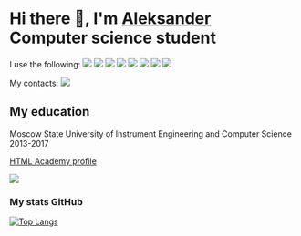 <h1>Hi there 👋, I'm <a href="https://github.com/sneijder23" target="_blank">Aleksander</a> <br> Computer science student</h1>
<p>I use the following:
<img src="https://img.shields.io/badge/html5-%23E34F26.svg?style=for-the-badge&logo=html5&logoColor=white">
<img src="https://img.shields.io/badge/css3-%231572B6.svg?style=for-the-badge&logo=css3&logoColor=white">
<img src="https://img.shields.io/badge/SASS-hotpink.svg?style=for-the-badge&logo=SASS&logoColor=white">
<img src="https://img.shields.io/badge/javascript-%23323330.svg?style=for-the-badge&logo=javascript&logoColor=%23F7DF1E">
<img src="https://img.shields.io/badge/typescript-%23007ACC.svg?style=for-the-badge&logo=typescript&logoColor=white">
<img src="https://img.shields.io/badge/react-%2320232a.svg?style=for-the-badge&logo=react&logoColor=%2361DAFB">
<img src="https://img.shields.io/badge/GULP-%23CF4647.svg?style=for-the-badge&logo=gulp&logoColor=white">
<img src="https://img.shields.io/badge/NPM-%23CB3837.svg?style=for-the-badge&logo=npm&logoColor=white">
</p>
<p>My contacts:
<a href="https://t.me/deluxe1337" target="_blank"><img src="https://img.shields.io/badge/Telegram-2CA5E0?style=for-the-badge&logo=telegram&logoColor=white"></a>
</p>
<h2>My education</h2>
<p>Moscow State University of Instrument Engineering and Computer Science 2013-2017</p>
<a href="https://htmlacademy.ru/profile/deluxe1337">HTML Academy profile</a>

<a href="https://www.codewars.com/users/sneijder23" target="_blank"><img src="https://img.shields.io/badge/Codewars-B1361E?style=for-the-badge&logo=codewars&logoColor=grey"></a>
<h3>My stats GitHub</h3>

[![Top Langs](https://github-readme-stats.vercel.app/api/top-langs/?username=sneijder23&layout=compact)](https://github.com/anuraghazra/github-readme-stats)

